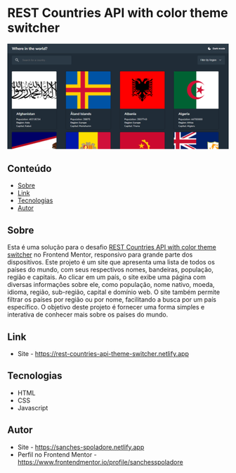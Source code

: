 # REST Countries API with color theme switcher

![](./.github/preview.png)

## Conteúdo
- [Sobre](#sobre)
- [Link](#link)
- [Tecnologias](#tecnologias)
- [Autor](#autor)

## Sobre
Esta é uma solução para o desafio [REST Countries API with color theme switcher](https://www.frontendmentor.io/challenges/rest-countries-api-with-color-theme-switcher-5cacc469fec04111f7b848ca) no Frontend Mentor, responsivo para grande parte dos dispositivos. Este projeto é um site que apresenta uma lista de todos os países do mundo, com seus respectivos nomes, bandeiras, população, região e capitais. Ao clicar em um país, o site exibe uma página com diversas informações sobre ele, como população, nome nativo, moeda, idioma, região, sub-região, capital e domínio web. O site também permite filtrar os países por região ou por nome, facilitando a busca por um país específico. O objetivo deste projeto é fornecer uma forma simples e interativa de conhecer mais sobre os países do mundo.

## Link
- Site - https://rest-countries-api-theme-switcher.netlify.app

## Tecnologias
- HTML
- CSS
- Javascript

## Autor
- Site - https://sanches-spoladore.netlify.app
- Perfil no Frontend Mentor - https://www.frontendmentor.io/profile/sanchesspoladore